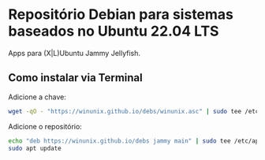 # Repositório Debian para sistemas baseados no Ubuntu 22.04 LTS

Apps para (X|L)Ubuntu Jammy Jellyfish.

## Como instalar via Terminal

Adicione a chave:
```bash
wget -qO - "https://winunix.github.io/debs/winunix.asc" | sudo tee /etc/apt/trusted.gpg.d/
```

Adicione o repositório:
```bash
echo "deb https://winunix.github.io/debs jammy main" | sudo tee /etc/apt/sources.list.d/winunix-jammy.list
sudo apt update
```
